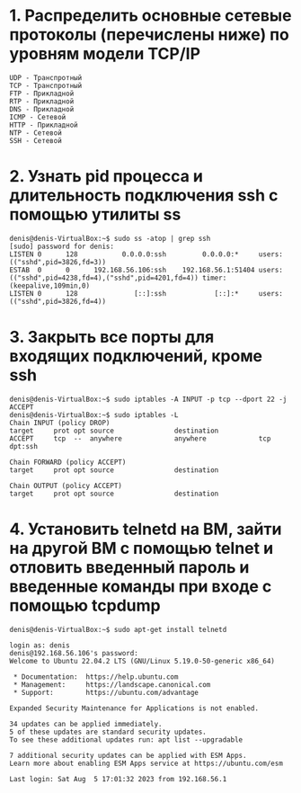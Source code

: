 # 1. Распределить основные сетевые протоколы (перечислены ниже) по уровням модели TCP/IP
```
UDP - Транспротный 
TCP - Транспротный 
FTP - Прикладной 
RTP - Прикладной 
DNS - Прикладной 
ICMP - Сетевой
HTTP - Прикладной 
NTP - Сетевой
SSH - Сетевой
```

# 2. Узнать pid процесса и длительность подключения ssh с помощью утилиты ss

```
denis@denis-VirtualBox:~$ sudo ss -atop | grep ssh
[sudo] password for denis:
LISTEN 0      128           0.0.0.0:ssh         0.0.0.0:*     users:(("sshd",pid=3826,fd=3))                         
ESTAB  0      0      192.168.56.106:ssh    192.168.56.1:51404 users:(("sshd",pid=4238,fd=4),("sshd",pid=4201,fd=4)) timer:(keepalive,109min,0)
LISTEN 0      128              [::]:ssh            [::]:*     users:(("sshd",pid=3826,fd=4))  
```

# 3. Закрыть все порты для входящих подключений, кроме ssh
```
denis@denis-VirtualBox:~$ sudo iptables -A INPUT -p tcp --dport 22 -j ACCEPT
denis@denis-VirtualBox:~$ sudo iptables -L
Chain INPUT (policy DROP)
target     prot opt source               destination         
ACCEPT     tcp  --  anywhere             anywhere             tcp dpt:ssh

Chain FORWARD (policy ACCEPT)
target     prot opt source               destination         

Chain OUTPUT (policy ACCEPT)
target     prot opt source               destination 
```

# 4. Установить telnetd на ВМ, зайти на другой ВМ с помощью telnet и отловить введенный пароль и введенные команды при входе c помощью tcpdump
```
denis@denis-VirtualBox:~$ sudo apt-get install telnetd

login as: denis
denis@192.168.56.106's password:
Welcome to Ubuntu 22.04.2 LTS (GNU/Linux 5.19.0-50-generic x86_64)

 * Documentation:  https://help.ubuntu.com
 * Management:     https://landscape.canonical.com
 * Support:        https://ubuntu.com/advantage

Expanded Security Maintenance for Applications is not enabled.

34 updates can be applied immediately.
5 of these updates are standard security updates.
To see these additional updates run: apt list --upgradable

7 additional security updates can be applied with ESM Apps.
Learn more about enabling ESM Apps service at https://ubuntu.com/esm

Last login: Sat Aug  5 17:01:32 2023 from 192.168.56.1

```